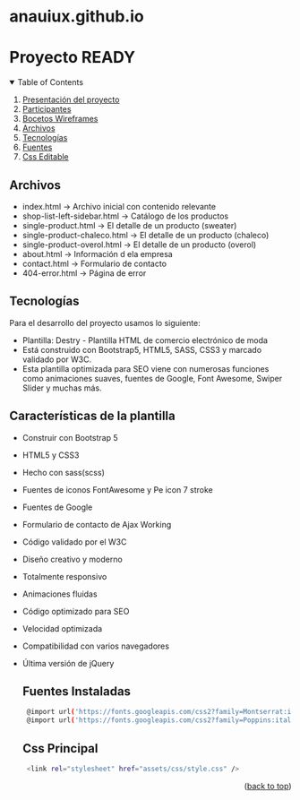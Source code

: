 # anauiux.github.io
<h1>Proyecto READY</h1>
<!-- TABLE OF CONTENTS -->
<details open>
  <summary>Table of Contents</summary>
  <ol>
    <li><a href="#usage">Presentación del proyecto</a></li>
    <li><a href="#roadmap">Participantes</a></li>
    <li><a href="#contributing">Bocetos Wireframes</a></li>
    <li><a href="#contributing">Archivos</a></li>
    <li><a href="#license">Tecnologías</a></li>
    <li><a href="#contact">Fuentes</a></li>
    <li><a href="#acknowledgments">Css Editable</a></li>
  </ol>
</details>

<!-- Archivos -->
## Archivos

* index.html -> Archivo inicial con contenido relevante
* shop-list-left-sidebar.html -> Catálogo de los productos 
* single-product.html -> El detalle de un producto (sweater)
* single-product-chaleco.html -> El detalle de un producto (chaleco)
* single-product-overol.html -> El detalle de un producto (overol)
* about.html -> Información d ela empresa
* contact.html -> Formulario de contacto
* 404-error.html -> Página de error

  
<!-- Tecnologías -->
## Tecnologías

Para el desarrollo del proyecto usamos lo siguiente: 
* Plantilla: Destry - Plantilla HTML de comercio electrónico de moda
*  Está construido con Bootstrap5, HTML5, SASS, CSS3 y marcado validado por W3C.
*  Esta plantilla optimizada para SEO viene con numerosas funciones como animaciones suaves, fuentes de Google, Font Awesome, Swiper Slider y muchas más.

## Características de la plantilla

* Construir con Bootstrap 5
* HTML5 y CSS3
* Hecho con sass(scss)
* Fuentes de iconos FontAwesome y Pe icon 7 stroke
* Fuentes de Google
* Formulario de contacto de Ajax Working
* Código validado por el W3C
* Diseño creativo y moderno
* Totalmente responsivo
* Animaciones fluidas
* Código optimizado para SEO
* Velocidad optimizada
* Compatibilidad con varios navegadores
* Última versión de jQuery

  ## Fuentes Instaladas
  ```sh
   @import url('https://fonts.googleapis.com/css2?family=Montserrat:ital,wght@0,100;0,200;0,300;0,400;0,500;0,600;0,700;0,800;0,900;1,100;1,200;1,300;1,400;1,500;1,600;1,700;1,800;1,900&display=swap'); 
   @import url('https://fonts.googleapis.com/css2?family=Poppins:ital,wght@0,100;0,200;0,300;0,400;0,500;0,600;0,700;0,800;0,900;1,100;1,200;1,300;1,400;1,500;1,600;1,700;1,800;1,900&display=swap');
   ```
  ## Css Principal
  ```sh
   <link rel="stylesheet" href="assets/css/style.css" /> 
   ```


<p align="right">(<a href="#readme-top">back to top</a>)</p>
